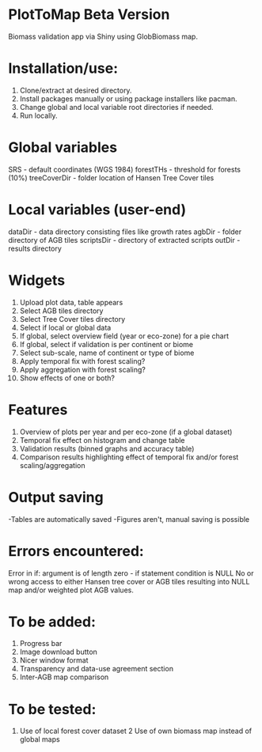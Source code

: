 # PlotToMap Beta Version
Biomass validation app via Shiny using GlobBiomass map. 

# Installation/use: 
1. Clone/extract at desired directory.  
2. Install packages manually or using package installers like pacman.  
3. Change global and local variable root directories if needed. 
4. Run locally.

# Global variables
SRS - default coordinates (WGS 1984)
forestTHs - threshold for forests (10%)
treeCoverDir - folder location of Hansen Tree Cover tiles

# Local variables (user-end)
dataDir - data directory consisting files like growth rates 
agbDir -  folder directory of AGB tiles
scriptsDir - directory of extracted scripts 
outDir - results directory

# Widgets
1. Upload plot data, table appears
2. Select AGB tiles directory
3. Select Tree Cover tiles directory
4. Select if local or global data
5. If global, select overview field (year or eco-zone) for a pie chart
6. If global, select if validation is per continent or biome
7. Select sub-scale, name of continent or type of biome
8. Apply temporal fix with forest scaling?
9. Apply aggregation with forest scaling?
10. Show effects of one or both?

# Features
1. Overview of plots per year and per eco-zone (if a global dataset)
2. Temporal fix effect on histogram and change table
3. Validation results (binned graphs and accuracy table)
4. Comparison results highlighting effect of temporal fix and/or forest scaling/aggregation

# Output saving
-Tables are automatically saved
-Figures aren't, manual saving is possible

# Errors encountered:
Error in if: argument is of length zero - if statement condition is NULL
No or wrong access to either Hansen tree cover or AGB tiles resulting into NULL map and/or weighted plot AGB values. 

# To be added:
1. Progress bar
2. Image download button
3. Nicer window format
4. Transparency and data-use agreement section
5. Inter-AGB map comparison

# To be tested:
1. Use of local forest cover dataset
2  Use of own biomass map instead of global maps

